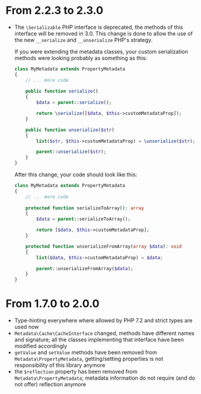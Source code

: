 From 2.2.3 to 2.3.0
====================

- The `\Serializable` PHP interface is deprecated, the methods of this interface will be removed in 3.0. This change is
  done to allow the use of the new `__serialize` and `__unserialize` PHP's strategy.

  If you were extending the metadata classes, your custom serialization methods were looking probably as something as
  this:

    ```php
    class MyMetadata extends PropertyMetadata 
    {
        // ... more code
        
        public function serialize()
        {
            $data = parent::serialize();
    
            return \serialize([$data, $this->customMetadataProp]);
        }
    
        public function unserialize($str)
        {
            list($str, $this->customMetadataProp) = \unserialize($str);
    
            parent::unserialize($str);
        }
    }
    ```

  After this change, your code should look like this:

    ```php
    class MyMetadata extends PropertyMetadata 
    {
        // ... more code
        
        protected function serializeToArray(): array
        {
            $data = parent::serializeToArray();
    
            return [$data, $this->customMetadataProp];
        }
    
        protected function unserializeFromArray(array $data): void
        {
            list($data, $this->customMetadataProp) = $data;
    
            parent::unserializeFromArray($data);
        }
    }
    ```

From 1.7.0 to 2.0.0
====================

- Type-hinting everywhere where allowed by PHP 7.2 and strict types are used now
- `Metadata\Cache\CacheInterface` changed, methods have different names and signature; all the classes implementing that
  interface have been modified accordingly
- `getValue` and `setValue` methods have been removed from `Metadata\PropertyMetadata`, getting/setting properties is
  not responsibility of this library anymore
- the `$reflection` property has been removed from `Metadata\PropertyMetadata`; metadata information do not require (and
  do not offer) reflection anymore
